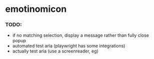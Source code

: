 # emotinomicon 

### TODO:

- if no matching selection, display a message rather than fully close popup
- automated test aria (playwright has some integrations)
- actually test aria (use a screenreader, eg)